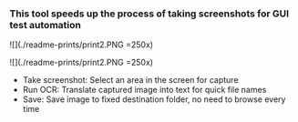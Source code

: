 ### This tool speeds up the process of taking screenshots for GUI test automation

![](./readme-prints/print2.PNG =250x)

![](./readme-prints/print2.PNG =250x)

- Take screenshot: Select an area in the screen for capture
- Run OCR: Translate captured image into text for quick file names
- Save: Save image to fixed destination folder, no need to browse every time